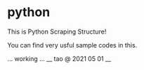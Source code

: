 # python
This is Python Scraping Structure!

You can find very usful sample codes in this.

... working ...
__ tao @ 2021 05 01 __
